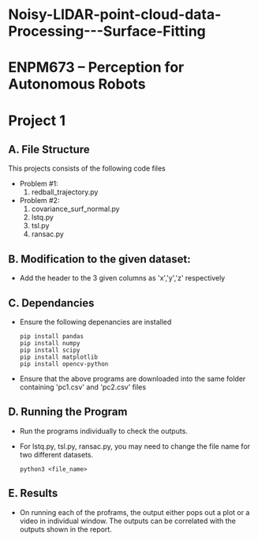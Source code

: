 # Noisy-LIDAR-point-cloud-data-Processing---Surface-Fitting
# ENPM673 – Perception for Autonomous Robots

# Project 1

## A. File Structure

This projects consists of the following code files
+ Problem #1:
    1. redball_trajectory.py
+ Problem #2:
    1. covariance_surf_normal.py
    2. lstq.py
    3. tsl.py
    4. ransac.py

## B. Modification to the given dataset:
- Add the header to the 3 given columns as 'x','y','z' respectively

## C. Dependancies

+ Ensure the following depenancies are installed
    ```
    pip install pandas
    pip install numpy
    pip install scipy
    pip install matplotlib
    pip install opencv-python
    ```

+ Ensure that the above programs are downloaded into the same folder containing 
'pc1.csv' and 'pc2.csv' files

## D. Running the Program

+ Run the programs individually to check the outputs.

+ For lstq.py, tsl.py, ransac.py, you may need to change the file name for two different datasets.
    ```
    python3 <file_name>
    ```
## E. Results
+ On running each of the proframs, the output either pops out a plot or a video in individual window. The outputs can be correlated with the outputs shown in the report.
